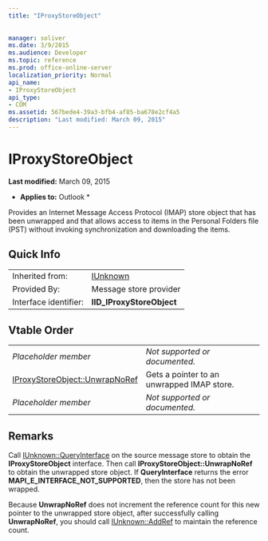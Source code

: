 ```yaml
---
title: "IProxyStoreObject"
 
 
manager: soliver
ms.date: 3/9/2015
ms.audience: Developer
ms.topic: reference
ms.prod: office-online-server
localization_priority: Normal
api_name:
- IProxyStoreObject
api_type:
- COM
ms.assetid: 567bede4-39a3-bfb4-af85-ba678e2cf4a5
description: "Last modified: March 09, 2015"
---
```


# IProxyStoreObject

 **Last modified:** March 09, 2015 
  
 * **Applies to:** Outlook * 
  
Provides an Internet Message Access Protocol (IMAP) store object that has been unwrapped and that allows access to items in the Personal Folders file (PST) without invoking synchronization and downloading the items.
  
## Quick Info

|||
|:-----|:-----|
|Inherited from:  <br/> |[IUnknown](http://msdn.microsoft.com/en-us/library/ms680509%28v=VS.85%29.aspx) <br/> |
|Provided By:  <br/> |Message store provider  <br/> |
|Interface identifier:  <br/> |**IID_IProxyStoreObject** <br/> |
   
## Vtable Order

|||
|:-----|:-----|
| *Placeholder member*  <br/> | *Not supported or documented.*  <br/> |
|[IProxyStoreObject::UnwrapNoRef](iproxystoreobject-unwrapnoref.md) <br/> |Gets a pointer to an unwrapped IMAP store.  <br/> |
| *Placeholder member*  <br/> | *Not supported or documented.*  <br/> |
   
## Remarks

Call [IUnknown::QueryInterface](http://msdn.microsoft.com/en-us/library/ms682521%28v=VS.85%29.aspx) on the source message store to obtain the **IProxyStoreObject** interface. Then call **IProxyStoreObject::UnwrapNoRef** to obtain the unwrapped store object. If **QueryInterface** returns the error **MAPI_E_INTERFACE_NOT_SUPPORTED**, then the store has not been wrapped. 
  
Because **UnwrapNoRef** does not increment the reference count for this new pointer to the unwrapped store object, after successfully calling **UnwrapNoRef**, you should call [IUnknown::AddRef](http://msdn.microsoft.com/en-us/library/ms691379%28v=VS.85%29.aspx) to maintain the reference count. 
  

